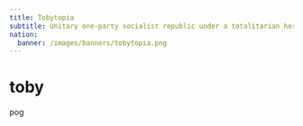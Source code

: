 ```yaml
---
title: Tobytopia
subtitle: Unitary one-party socialist republic under a totalitarian hereditary dictatorship
nation:
  banner: /images/banners/tobytopia.png
---
```


# toby

pog